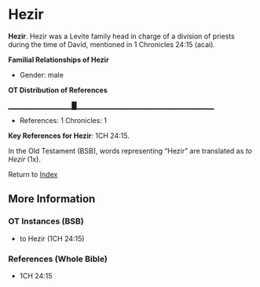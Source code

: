 # Hezir
**Hezir**. 
Hezir was a Levite family head in charge of a division of priests during the time of David, mentioned in 1 Chronicles 24:15 (acai). 




**Familial Relationships of Hezir**


* Gender: male


**OT Distribution of References**

▁▁▁▁▁▁▁▁▁▁▁▁█▁▁▁▁▁▁▁▁▁▁▁▁▁▁▁▁▁▁▁▁▁▁▁▁▁▁
* References: 1 Chronicles: 1



**Key References for Hezir**: 
1CH 24:15. 


In the Old Testament (BSB), words representing “Hezir” are translated as 
*to Hezir* (1x). 




Return to [Index](00-Index.md)

## More Information

### OT Instances (BSB)

* to Hezir (1CH 24:15)



### References (Whole Bible)

* 1CH 24:15



